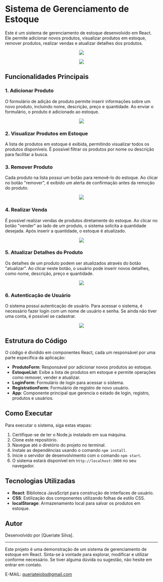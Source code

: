 # Sistema de Gerenciamento de Estoque

Este é um sistema de gerenciamento de estoque desenvolvido em React. Ele permite adicionar novos produtos, visualizar produtos em estoque, remover produtos, realizar vendas e atualizar detalhes dos produtos.

<p align="center">
  <img src="src/assets/files/imgs/readme/logando.gif">
</p>

<p align="center">
  <img src="src/assets/files/imgs/readme/logout.gif">
</p>


## Funcionalidades Principais

### 1. Adicionar Produto

O formulário de adição de produto permite inserir informações sobre um novo produto, incluindo nome, descrição, preço e quantidade. Ao enviar o formulário, o produto é adicionado ao estoque.

<p align="center">
  <img src="src/assets/files/imgs/readme/adicionar_produto.gif">
</p>

### 2. Visualizar Produtos em Estoque

A lista de produtos em estoque é exibida, permitindo visualizar todos os produtos disponíveis. É possível filtrar os produtos por nome ou descrição para facilitar a busca.

### 3. Remover Produto

Cada produto na lista possui um botão para removê-lo do estoque. Ao clicar no botão "remover", é exibido um alerta de confirmação antes da remoção do produto.

<p align="center">
  <img src="src/assets/files/imgs/readme/removendo_produto.gif">
</p>

### 4. Realizar Venda

É possível realizar vendas de produtos diretamente do estoque. Ao clicar no botão "vender" ao lado de um produto, o sistema solicita a quantidade desejada. Após inserir a quantidade, o estoque é atualizado.

<p align="center">
  <img src="src/assets/files/imgs/readme/vendendo.gif">
</p>

### 5. Atualizar Detalhes do Produto

Os detalhes de um produto podem ser atualizados através do botão "atualizar". Ao clicar neste botão, o usuário pode inserir novos detalhes, como nome, descrição, preço e quantidade.

<p align="center">
  <img src="src/assets/files/imgs/readme/atualizando.gif">
</p>

### 6. Autenticação de Usuário

O sistema possui autenticação de usuário. Para acessar o sistema, é necessário fazer login com um nome de usuário e senha. Se ainda não tiver uma conta, é possível se cadastrar.

<p align="center">
  <img src="src/assets/files/imgs/readme/registro.gif">
</p>

## Estrutura do Código

O código é dividido em componentes React, cada um responsável por uma parte específica da aplicação:

- **ProdutoForm**: Responsável por adicionar novos produtos ao estoque.
- **EstoqueList**: Exibe a lista de produtos em estoque e permite operações como remover, vender e atualizar.
- **LoginForm**: Formulário de login para acessar o sistema.
- **RegistrationForm**: Formulário de registro de novo usuário.
- **App**: Componente principal que gerencia o estado de login, registro, produtos e usuários.

## Como Executar

Para executar o sistema, siga estas etapas:

1. Certifique-se de ter o Node.js instalado em sua máquina.
2. Clone este repositório.
3. Navegue até o diretório do projeto no terminal.
4. Instale as dependências usando o comando `npm install`.
5. Inicie o servidor de desenvolvimento com o comando `npm start`.
6. O sistema estará disponível em `http://localhost:3000` no seu navegador.

## Tecnologias Utilizadas

- **React**: Biblioteca JavaScript para construção de interfaces de usuário.
- **CSS**: Estilização dos componentes utilizando folhas de estilo CSS.
- **localStorage**: Armazenamento local para salvar os produtos em estoque.

## Autor

Desenvolvido por [Queriate Silva].

---

Este projeto é uma demonstração de um sistema de gerenciamento de estoque em React. Sinta-se à vontade para explorar, modificar e utilizar conforme necessário. Se tiver alguma dúvida ou sugestão, não hesite em entrar em contato.

E-MAIL: queriatejobs@gmail.com
